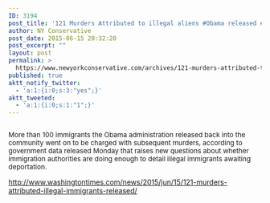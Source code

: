 ```yaml
---
ID: 3194
post_title: '121 Murders Attributed to illegal aliens #Obama released #WakeUpObama'
author: NY Conservative
post_date: 2015-06-15 20:32:20
post_excerpt: ""
layout: post
permalink: >
  https://www.newyorkconservative.com/archives/121-murders-attributed-to-illegal-aliens-obama-released-wakeupobama/
published: true
aktt_notify_twitter:
  - 'a:1:{i:0;s:3:"yes";}'
aktt_tweeted:
  - 'a:1:{i:0;s:1:"1";}'
---
```

<p><img src="http://www.newyorkconservative.com/wp-content/uploads/2015/06/061615_0032_121MurdersA1.jpg" alt="" />
	</p><p><span style="font-size:10pt">More than 100 immigrants the Obama administration released back into the community went on to be charged with subsequent murders, according to government data released Monday that raises new questions about whether immigration authorities are doing enough to detail illegal immigrants awaiting deportation.
</span></p><p><a href="http://www.washingtontimes.com/news/2015/jun/15/121-murders-attributed-illegal-immigrants-released/">http://www.washingtontimes.com/news/2015/jun/15/121-murders-attributed-illegal-immigrants-released/</a>
	</p>